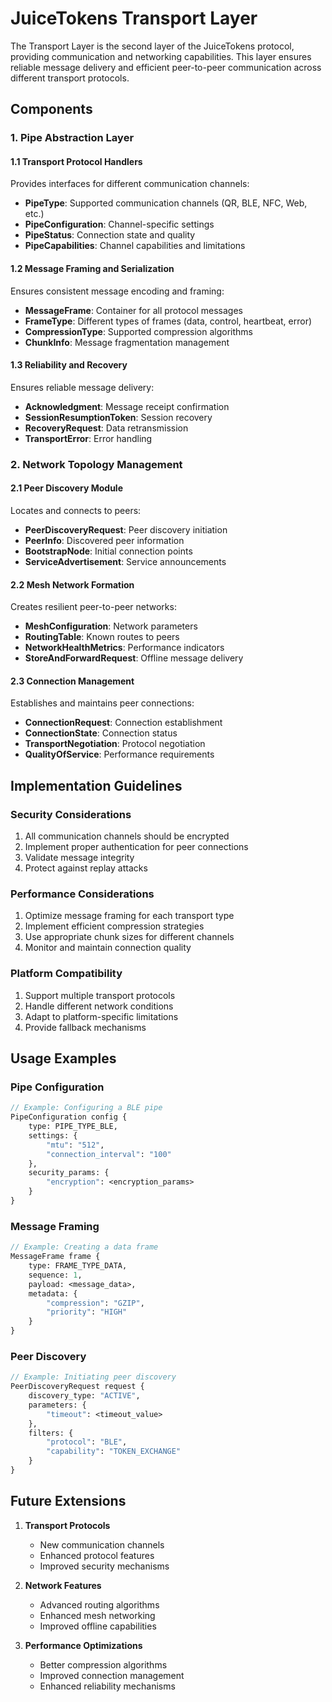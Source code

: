 # JuiceTokens Transport Layer

The Transport Layer is the second layer of the JuiceTokens protocol, providing communication and networking capabilities. This layer ensures reliable message delivery and efficient peer-to-peer communication across different transport protocols.

## Components

### 1. Pipe Abstraction Layer

#### 1.1 Transport Protocol Handlers
Provides interfaces for different communication channels:

- **PipeType**: Supported communication channels (QR, BLE, NFC, Web, etc.)
- **PipeConfiguration**: Channel-specific settings
- **PipeStatus**: Connection state and quality
- **PipeCapabilities**: Channel capabilities and limitations

#### 1.2 Message Framing and Serialization
Ensures consistent message encoding and framing:

- **MessageFrame**: Container for all protocol messages
- **FrameType**: Different types of frames (data, control, heartbeat, error)
- **CompressionType**: Supported compression algorithms
- **ChunkInfo**: Message fragmentation management

#### 1.3 Reliability and Recovery
Ensures reliable message delivery:

- **Acknowledgment**: Message receipt confirmation
- **SessionResumptionToken**: Session recovery
- **RecoveryRequest**: Data retransmission
- **TransportError**: Error handling

### 2. Network Topology Management

#### 2.1 Peer Discovery Module
Locates and connects to peers:

- **PeerDiscoveryRequest**: Peer discovery initiation
- **PeerInfo**: Discovered peer information
- **BootstrapNode**: Initial connection points
- **ServiceAdvertisement**: Service announcements

#### 2.2 Mesh Network Formation
Creates resilient peer-to-peer networks:

- **MeshConfiguration**: Network parameters
- **RoutingTable**: Known routes to peers
- **NetworkHealthMetrics**: Performance indicators
- **StoreAndForwardRequest**: Offline message delivery

#### 2.3 Connection Management
Establishes and maintains peer connections:

- **ConnectionRequest**: Connection establishment
- **ConnectionState**: Connection status
- **TransportNegotiation**: Protocol negotiation
- **QualityOfService**: Performance requirements

## Implementation Guidelines

### Security Considerations
1. All communication channels should be encrypted
2. Implement proper authentication for peer connections
3. Validate message integrity
4. Protect against replay attacks

### Performance Considerations
1. Optimize message framing for each transport type
2. Implement efficient compression strategies
3. Use appropriate chunk sizes for different channels
4. Monitor and maintain connection quality

### Platform Compatibility
1. Support multiple transport protocols
2. Handle different network conditions
3. Adapt to platform-specific limitations
4. Provide fallback mechanisms

## Usage Examples

### Pipe Configuration
```protobuf
// Example: Configuring a BLE pipe
PipeConfiguration config {
    type: PIPE_TYPE_BLE,
    settings: {
        "mtu": "512",
        "connection_interval": "100"
    },
    security_params: {
        "encryption": <encryption_params>
    }
}
```

### Message Framing
```protobuf
// Example: Creating a data frame
MessageFrame frame {
    type: FRAME_TYPE_DATA,
    sequence: 1,
    payload: <message_data>,
    metadata: {
        "compression": "GZIP",
        "priority": "HIGH"
    }
}
```

### Peer Discovery
```protobuf
// Example: Initiating peer discovery
PeerDiscoveryRequest request {
    discovery_type: "ACTIVE",
    parameters: {
        "timeout": <timeout_value>
    },
    filters: {
        "protocol": "BLE",
        "capability": "TOKEN_EXCHANGE"
    }
}
```

## Future Extensions

1. **Transport Protocols**
   - New communication channels
   - Enhanced protocol features
   - Improved security mechanisms

2. **Network Features**
   - Advanced routing algorithms
   - Enhanced mesh networking
   - Improved offline capabilities

3. **Performance Optimizations**
   - Better compression algorithms
   - Improved connection management
   - Enhanced reliability mechanisms 